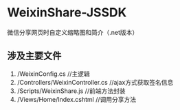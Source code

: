 # WeixinShare-JSSDK
微信分享网页时自定义缩略图和简介（.net版本）

<h2>涉及主要文件</h2>
        <ol>
            <li>
                /WeixinConfig.cs //主逻辑
            </li>            
            <li>
                /Controllers/WeixinController.cs //ajax方式获取签名信息 
            </li>            
            <li>
                /Scripts/WeixinShare.js //前端方法封装
            </li>
            <li>
                /Views/Home/Index.cshtml //调用分享方法
            </li>
        </ol>     
